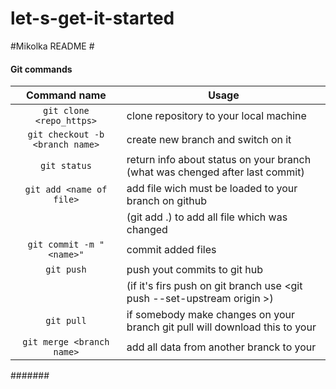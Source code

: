 # let-s-get-it-started
#Mikolka README #

#### Git commands ####
Command name            	    | Usage
:---------------------------------: | ---------------------------------------------------------------------
```git clone <repo_https>```        | clone repository to your local machine
```git checkout -b <branch name>``` | create new branch and switch on it
```git status```                    | return info about status on your branch (what was chenged after last commit)
```git add <name of file>```        | add file wich must be loaded to your branch on github
``` ``` 			    | (git add .) to add all file which was changed
```git commit -m "<name>"```        | commit added files
```git push```                      | push yout commits to git hub 
		``` ``` 	    | (if it's firs push on git branch use <git push --set-upstream origin <branch>>)
```git pull```                      | if somebody make changes on your branch git pull will download this to your
```git merge <branch name>```       | add all data from another branck to your

#######
